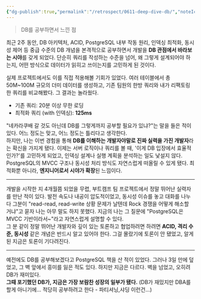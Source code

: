```yaml
---
{"dg-publish":true,"permalink":"/retrospect/0611-deep-dive-db/","noteIcon":"","created":"2025-06-16T21:24:01.417+09:00","updated":"2025-07-13T21:38:32.628+09:00"}
---
```




> DB를 공부하면서 느낀 점 

최근 2주 동안, DB 아키텍처, ACID, PostgreSQL 내부 작동 원리, 인덱싱 최적화, 동시성 제어 등 중급 수준의 DB 개념을 본격적으로 공부하면서 개발을 **DB 관점에서 바라보는 시야**를 갖게 되었다. 단순히 쿼리를 작성하는 수준을 넘어, 왜 그렇게 설계되어야 하는지, 어떤 방식으로 데이터가 읽히고 쓰이는지를 고민하게 된 것이다.

실제 프로젝트에서도 이를 직접 적용해볼 기회가 있었다. 여러 테이블에서 총 50M~100M 규모의 더미 데이터를 생성하고, 기존 팀원의 한방 쿼리와 내가 리팩토링한 쿼리를 비교해봤다. 그 결과는 놀라웠다.
- 기존 쿼리: 20분 이상 무한 로딩
- 최적화 쿼리 (with 인덱싱): **125ms**

"네카라쿠배 갈 것도 아닌데 DB를 그렇게까지 공부할 필요가 있냐?"는 말을 들은 적이 있다. 어느 정도는 맞고, 어느 정도는 틀리다고 생각한다.  
하지만, 나는 이번 경험을 통해 **DB를 이해하는 개발자야말로 진짜 실력을 가진 개발자**라는 확신을 가지게 됐다.
이제는 서버 로직이나 쿼리를 볼 때, '이게 DB 입장에서 효율적인가?'를 고민하게 되었고, 인덱싱 설계나 실행 계획을 분석하는 일도 낯설지 않다. PostgreSQL의 MVCC 구조나 동시성 처리 방식도 자연스럽게 떠올릴 수 있게 됐다. 최적화뿐 아니라, **엔지니어로서 시야가 확장**된 느낌이다.

---
개발을 시작한 지 4개월쯤 되었을 무렵, 부트캠프 팀 프로젝트에서 정말 뛰어난 실력자를 만난 적이 있다. 발전 속도나 내공이 압도적이었고, 동시성 이슈를 놓고 대화를 나누다 그분이 "read-read, read-write 상황 문제가 날텐데 Rock 경쟁을 어떻게 해소할 거냐"고 묻자 나는 아무 말도 하지 못했다. 지금의 나는 그 질문에 "PostgreSQL은 MVCC 기반이라서~"라고 자연스럽게 설명할 수 있다.  
그 분 같이 정말 뛰어난 개발자와 깊이 있는 토론하고 협업하려면 하려면 **ACID, 격리 수준, 동시성** 같은 개념은 반드시 알고 있어야 한다. 그걸 몰랐기에 토론이 안 됐었고, 알게 된 지금은 토론이 기다려진다.

--- 
예전에도 DB를 공부해보겠다고 PostgreSQL 책을 산 적이 있었다. 그러나 3일 만에 덮었고, 그 벽 앞에서 흥미를 잃은 적도 있다. 하지만 지금은 다르다. 벽을 넘었고, 오히려 DB가 재미있다.  
**그때 포기했던 DB가, 지금은 가장 보람찬 성장의 일부가 됐다.**
(DB가 재밌지만 DBA를 할게 아니기에... 적당히 공부하려고 한다 - 파티셔닝,샤딩 이런건...)